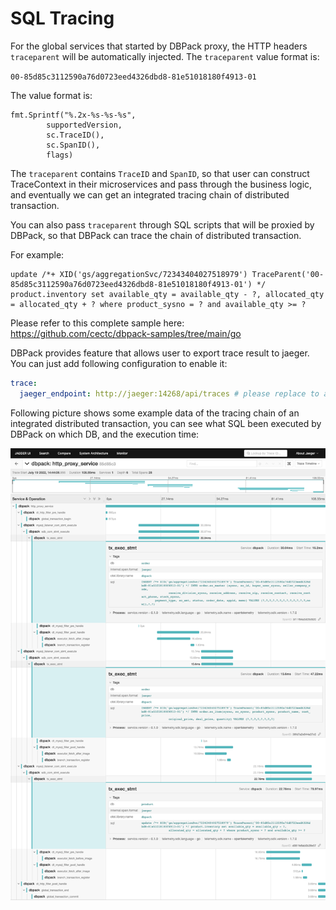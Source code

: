 # SQL Tracing

For the global services that started by DBPack proxy, the HTTP headers `traceparent` will be automatically injected.  The `traceparent` value format is:

`00-85d85c3112590a76d0723eed4326dbd8-81e51018180f4913-01`

The value format is:

```golang
fmt.Sprintf("%.2x-%s-%s-%s",
		supportedVersion,
		sc.TraceID(),
		sc.SpanID(),
		flags)
```

The `traceparent` contains `TraceID` and `SpanID`, so that user can construct TraceContext in their microservices and pass through the business logic, and eventually we can get an integrated tracing chain of distributed transaction.

You can also pass `traceparent` through SQL scripts that will be proxied by DBPack, so that DBPack can trace the chain of distributed transaction.

For example:

```
update /*+ XID('gs/aggregationSvc/72343404027518979') TraceParent('00-85d85c3112590a76d0723eed4326dbd8-81e51018180f4913-01') */ product.inventory set available_qty = available_qty - ?, allocated_qty = allocated_qty + ? where product_sysno = ? and available_qty >= ?
```

Please refer to this complete sample here: https://github.com/cectc/dbpack-samples/tree/main/go

DBPack provides feature that allows user to export trace result to jaeger. You can just add following configuration to enable it: 

```yaml
trace:
  jaeger_endpoint: http://jaeger:14268/api/traces # please replace to actual jaeger address
```

Following picture shows some example data of the tracing chain of an integrated distributed transaction, you can see what SQL been executed by DBPack on which DB, and the execution time:

<img src="../images/image-20220719145659901.png" alt="image-20220719145659901" style="width:1000px" />